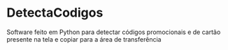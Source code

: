 # DetectaCodigos
Software feito em Python para detectar códigos promocionais e de cartão presente na tela e copiar para a área de transferência
